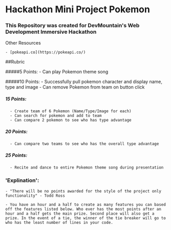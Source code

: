 # Hackathon Mini Project Pokemon 

### This Repository was created for DevMountain's Web Development Immersive Hackathon

Other Resources 

    - [pokeapi.co](https://pokeapi.co/) 

##Rubric

#####5 Points:
      - Can play Pokemon theme song

#####10 Points:
      - Successfully pull pokemon character and display name, type and image
      - Can remove Pokemon from team on button click

##### 15 Points:
      - Create team of 6 Pokemon (Name/Type/Image for each)
      - Can search for pokemon and add to team
      - Can compare 2 pokemon to see who has type advantage

##### 20 Points:
      - Can compare two teams to see who has the overall type advantage

##### 25 Points: 
      - Recite and dance to entire Pokemon theme song during presentation

### 'Explination':

    - "There will be no points awarded for the style of the project only functionality" - Todd Ross

    - You have an hour and a half to create as many features you can based off the features listed below. Who ever has the most points after an hour and a half gets the main prize. Second place will also get a prize. In the event of a tie, the winner of the tie breaker will go to who has the least number of lines in your code.


